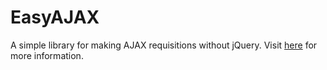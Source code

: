 # EasyAJAX
A simple library for making AJAX requisitions without jQuery.
Visit <a href="https://bonavigo.github.io/EasyAJAX">here</a> for more information.
